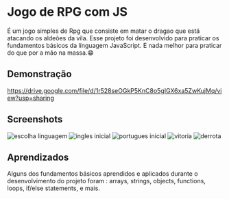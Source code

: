 # Jogo de RPG com JS

É um jogo simples de Rpg que consiste em matar o dragao que está atacando os aldeões da vila. Esse projeto foi desenvolvido para praticar os fundamentos básicos da línguagem JavaScript. E nada melhor para praticar do que por a mão na massa.😁


## Demonstração

https://drive.google.com/file/d/1r528seOGkP5KnC8o5gIGX6xa5ZwKujMq/view?usp=sharing


## Screenshots

![escolha linguagem](https://github.com/PuliSaglio/RP-Game-JS/assets/59888207/3287cfd4-2def-418b-a2be-d4afdd3ffb92)
![ingles inicial](https://github.com/PuliSaglio/RP-Game-JS/assets/59888207/3aef3a28-4a62-475a-b69d-566516a8e998)
![portugues inicial](https://github.com/PuliSaglio/RP-Game-JS/assets/59888207/ec1f76ff-a42e-49de-b604-47bc22eac3eb)
![vitoria](https://github.com/PuliSaglio/RP-Game-JS/assets/59888207/1077388d-c91e-4782-81c9-edd5db295ba4)
![derrota](https://github.com/PuliSaglio/RP-Game-JS/assets/59888207/3b716440-a25b-47e7-b632-d092069e2740)


## Aprendizados

Alguns dos fundamentos básicos aprendidos e aplicados durante o desenvolvimento do projeto foram : arrays, strings, objects, functions, loops, if/else statements, e mais.
